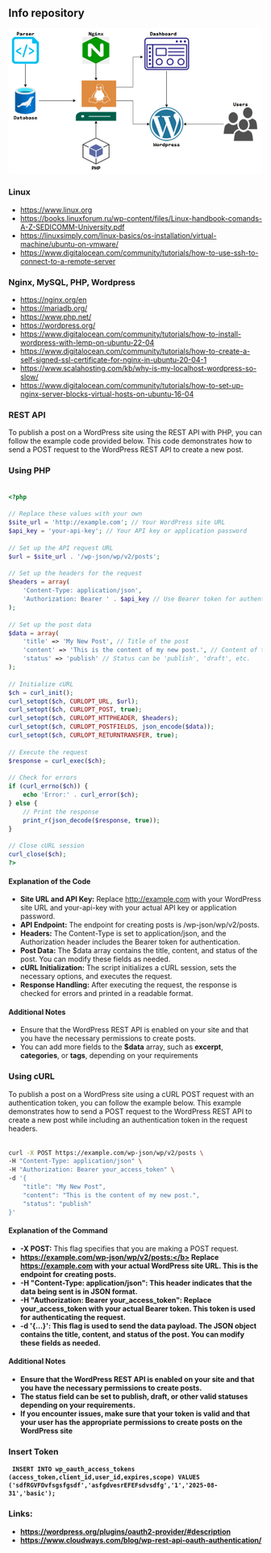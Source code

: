 ## Info repository

![screensot](screen/sheme.png)

### Linux
* https://www.linux.org
* https://books.linuxforum.ru/wp-content/files/Linux-handbook-comands-A-Z-SEDICOMM-University.pdf
* https://linuxsimply.com/linux-basics/os-installation/virtual-machine/ubuntu-on-vmware/
* https://www.digitalocean.com/community/tutorials/how-to-use-ssh-to-connect-to-a-remote-server

### Nginx, MySQL, PHP, Wordpress
* https://nginx.org/en
* https://mariadb.org/
* https://www.php.net/
* https://wordpress.org/
* https://www.digitalocean.com/community/tutorials/how-to-install-wordpress-with-lemp-on-ubuntu-22-04
* https://www.digitalocean.com/community/tutorials/how-to-create-a-self-signed-ssl-certificate-for-nginx-in-ubuntu-20-04-1
* https://www.scalahosting.com/kb/why-is-my-localhost-wordpress-so-slow/
* https://www.digitalocean.com/community/tutorials/how-to-set-up-nginx-server-blocks-virtual-hosts-on-ubuntu-16-04

### REST API
To publish a post on a WordPress site using the REST API with PHP, you can follow the example code provided below. This code demonstrates how to send a POST request to the WordPress REST API to create a new post.

### Using PHP

```php

<?php

// Replace these values with your own
$site_url = 'http://example.com'; // Your WordPress site URL
$api_key = 'your-api-key'; // Your API key or application password

// Set up the API request URL
$url = $site_url . '/wp-json/wp/v2/posts';

// Set up the headers for the request
$headers = array(
    'Content-Type: application/json',
    'Authorization: Bearer ' . $api_key // Use Bearer token for authentication
);

// Set up the post data
$data = array(
    'title' => 'My New Post', // Title of the post
    'content' => 'This is the content of my new post.', // Content of the post
    'status' => 'publish' // Status can be 'publish', 'draft', etc.
);

// Initialize cURL
$ch = curl_init();
curl_setopt($ch, CURLOPT_URL, $url);
curl_setopt($ch, CURLOPT_POST, true);
curl_setopt($ch, CURLOPT_HTTPHEADER, $headers);
curl_setopt($ch, CURLOPT_POSTFIELDS, json_encode($data));
curl_setopt($ch, CURLOPT_RETURNTRANSFER, true);

// Execute the request
$response = curl_exec($ch);

// Check for errors
if (curl_errno($ch)) {
    echo 'Error:' . curl_error($ch);
} else {
    // Print the response
    print_r(json_decode($response, true));
}

// Close cURL session
curl_close($ch);
?>

```

#### Explanation of the Code
* <b>Site URL and API Key:</b> Replace http://example.com with your WordPress site URL and your-api-key with your actual API key or application password.
* <b>API Endpoint:</b> The endpoint for creating posts is /wp-json/wp/v2/posts.
* <b>Headers:</b> The Content-Type is set to application/json, and the Authorization header includes the Bearer token for authentication.
* <b>Post Data:</b> The $data array contains the title, content, and status of the post. You can modify these fields as needed.
* <b>cURL Initialization:</b> The script initializes a cURL session, sets the necessary options, and executes the request.
* <b>Response Handling:</b> After executing the request, the response is checked for errors and printed in a readable format.

#### Additional Notes
* Ensure that the WordPress REST API is enabled on your site and that you have the necessary permissions to create posts.
* You can add more fields to the <b>$data</b> array, such as <b>excerpt</b>, <b>categories</b>, or <b>tags</b>, depending on your requirements

### Using cURL
To publish a post on a WordPress site using a cURL POST request with an authentication token, you can follow the example below. This example demonstrates how to send a POST request to the WordPress REST API to create a new post while including an authentication token in the request headers.

```bash

curl -X POST https://example.com/wp-json/wp/v2/posts \
-H "Content-Type: application/json" \
-H "Authorization: Bearer your_access_token" \
-d '{
    "title": "My New Post",
    "content": "This is the content of my new post.",
    "status": "publish"
}'

```

#### Explanation of the Command
* <b>-X POST:</b> This flag specifies that you are making a POST request.
* <b>https://example.com/wp-json/wp/v2/posts:</b> Replace https://example.com with your actual WordPress site URL. This is the endpoint for creating posts.
* <b>-H "Content-Type: application/json":</b> This header indicates that the data being sent is in JSON format.
* <b>-H "Authorization: Bearer your_access_token":</b> Replace your_access_token with your actual Bearer token. This token is used for authenticating the request.
* <b>-d '{...}':</b> This flag is used to send the data payload. The JSON object contains the title, content, and status of the post. You can modify these fields as needed.

#### Additional Notes
* Ensure that the WordPress REST API is enabled on your site and that you have the necessary permissions to create posts.
* The <b>status</b> field can be set to <b>publish</b>, <b>draft</b>, or other valid statuses depending on your requirements.
* If you encounter issues, make sure that your token is valid and that your user has the appropriate permissions to create posts on the WordPress site

### Insert Token
```mysql
 INSERT INTO wp_oauth_access_tokens (access_token,client_id,user_id,expires,scope) VALUES ('sdfRGVFDvfsgsfgsdf','asfgdvesrEFEFsdvsdfg','1','2025-08-31','basic');
```

### Links:
* https://wordpress.org/plugins/oauth2-provider/#description
* https://www.cloudways.com/blog/wp-rest-api-oauth-authentication/
